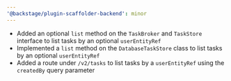 ```yaml
---
'@backstage/plugin-scaffolder-backend': minor
---
```


- Added an optional `list` method on the `TaskBroker` and `TaskStore` interface to list tasks by an optional `userEntityRef`
- Implemented a `list` method on the `DatabaseTaskStore` class to list tasks by an optional `userEntityRef`
- Added a route under `/v2/tasks` to list tasks by a `userEntityRef` using the `createdBy` query parameter
